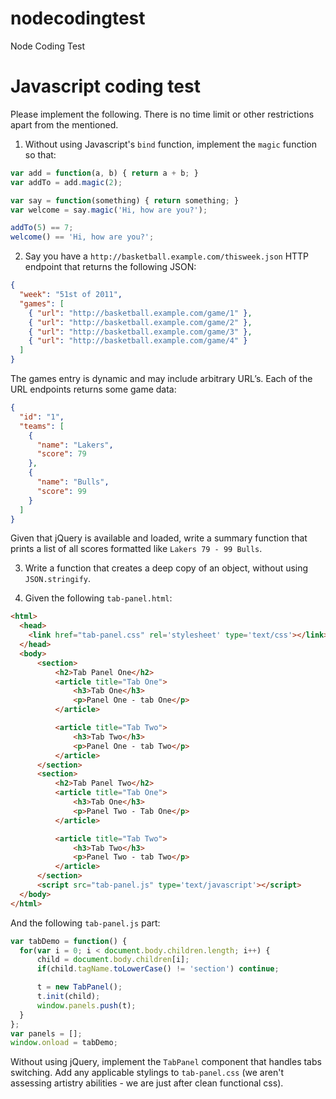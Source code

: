 # nodecodingtest
Node Coding Test

# Javascript coding test

Please implement the following. There is no time limit or other restrictions apart from the mentioned.

1. Without using Javascript's `bind` function, implement the `magic` function so that:

  ```js
  var add = function(a, b) { return a + b; }
  var addTo = add.magic(2);

  var say = function(something) { return something; }
  var welcome = say.magic('Hi, how are you?');

  addTo(5) == 7;
  welcome() == 'Hi, how are you?';
  ```

2. Say you have a `http://basketball.example.com/thisweek.json` HTTP endpoint that returns the following JSON:

  ```json
  {
    "week": "51st of 2011",
    "games": [
      { "url": "http://basketball.example.com/game/1" },
      { "url": "http://basketball.example.com/game/2" },
      { "url": "http://basketball.example.com/game/3" },
      { "url": "http://basketball.example.com/game/4" }
    ]
  }
  ```

  The games entry is dynamic and may include arbitrary URL’s.
  Each of the URL endpoints returns some game data:

  ```json
  {
    "id": "1",
    "teams": [
      {
        "name": "Lakers",
        "score": 79
      },
      {
        "name": "Bulls",
        "score": 99
      }
    ]
  }
  ```

  Given that jQuery is available and loaded, write a summary function that prints a list of all scores formatted like `Lakers 79 - 99 Bulls`.

3. Write a function that creates a deep copy of an object, without using `JSON.stringify`.

4. Given the following `tab-panel.html`:

  ```html
  <html>
    <head>
      <link href="tab-panel.css" rel='stylesheet' type='text/css'></link>
    </head>
    <body>
    	<section>
    		<h2>Tab Panel One</h2>
    		<article title="Tab One">
    			<h3>Tab One</h3>
    			<p>Panel One - tab One</p>
    		</article>

    		<article title="Tab Two">
    			<h3>Tab Two</h3>
    			<p>Panel One - tab Two</p>
    		</article>
    	</section>
    	<section>
    		<h2>Tab Panel Two</h2>
    		<article title="Tab One">
    			<h3>Tab One</h3>
    			<p>Panel Two - Tab One</p>
    		</article>

    		<article title="Tab Two">
    			<h3>Tab Two</h3>
    			<p>Panel Two - tab Two</p>
    		</article>
    	</section>
    	<script src="tab-panel.js" type='text/javascript'></script>
    </body>
  </html>
  ```

  And the following `tab-panel.js` part:

  ```js
  var tabDemo = function() {
  	for(var i = 0; i < document.body.children.length; i++) {
  		child = document.body.children[i];
  		if(child.tagName.toLowerCase() != 'section') continue;

  		t = new TabPanel();
  		t.init(child);
  		window.panels.push(t);
  	}
  };
  var panels = [];
  window.onload = tabDemo;
  ```

  Without using jQuery, implement the `TabPanel` component that handles tabs switching. Add any applicable stylings to `tab-panel.css` (we aren't assessing artistry abilities - we are just after clean functional css).
